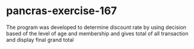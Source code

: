 # pancras-exercise-167
The program was developed to determine discount rate by using decision based of the level of age and membership and gives total of all transaction and display final grand total
